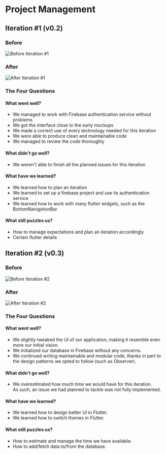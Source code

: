 # Project Management

## Iteration #1 (v0.2)
### Before
![Before Iteration #1](https://user-images.githubusercontent.com/93825634/227393125-b9a491c5-f8ac-4c36-81ae-66c89bea7ef2.png)

### After
![After Iteration #1](https://user-images.githubusercontent.com/93825634/228089758-cd6eaaec-ee96-4e1a-aa01-1f05f3e45454.png)

### The Four Questions

#### What went well?
- We managed to work with Firebase authentication service without problems
- We got the interface close to the early mockups
- We made a correct use of every technology needed for this iteration
- We were able to produce clean and maintainable code
- We managed to review the code thoroughly

#### What didn't go well?
- We weren't able to finish all the planned issues for this iteration

#### What have we learned?
- We learned how to plan an iteration
- We learned to set up a firebase project and use its authentication service
- We learned how to work with many flutter widgets, such as the BottomNavigationBar

#### What still puzzles us?
- How to manage expectations and plan an iteration accordingly
- Certain flutter details

## Iteration #2 (v0.3)

### Before
![Before Iteration #2](https://user-images.githubusercontent.com/93825634/232320806-bf5258b4-f243-4f25-973f-96acf342df6d.png)

### After
![After Iteration #2](https://user-images.githubusercontent.com/93825634/232934899-40a4fa16-6f58-468d-8f3d-66203abf6fc9.png)

### The Four Questions

#### What went well?
- We slightly tweaked the UI of our application, making it resemble even more our initial vision.
- We initialized our database in Firebase without any concerns.
- We continued writing maintainable and modular code, thanks in part to the design patterns we opted to follow (such as Observer).

#### What didn't go well?
- We overestimated how much time we would have for this iteration. <br>As such, an issue we had planned to tackle was not fully implemented.

#### What have we learned?
- We learned how to design better UI in Flutter.
- We learned how to switch themes in Flutter.

#### What still puzzles us?
- How to estimate and manage the time we have available.
- How to add/fetch data to/from the database.
